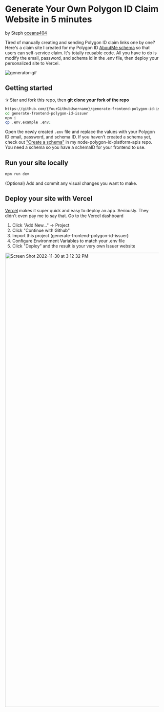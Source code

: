 # Generate Your Own Polygon ID Claim Website in 5 minutes

by Steph [oceans404](https://twitter.com/0ceans404)

Tired of manually creating and sending Polygon ID claim links one by one? Here's a claim site I created for my Polygon ID [AboutMe schema](https://github.com/oceans404/node-polygon-id-platform-apis/blob/main/yourData.js#L7-L29) so that users can self-service claim. It's totally reusable code. All you have to do is modify the email, password, and schema id in the .env file, then deploy your personalized site to Vercel.

![generator-gif](https://user-images.githubusercontent.com/91382964/204944692-b21a4727-f055-46fb-af32-0106d07c4041.gif)


## Getting started

✰ Star and fork this repo, then **git clone your fork of the repo**

```bash
https://github.com/{YourGithubUsername}/generate-frontend-polygon-id-issuer.git
cd generate-frontend-polygon-id-issuer
npm i 
cp .env.example .env;
```

Open the newly created `.env` file and replace the values with your Polygon ID email, password, and schema ID. If you haven't created a schema yet, check out ["Create a schema"](https://github.com/oceans404/node-polygon-id-platform-apis/blob/main/README.md#create-a-schema) in my node-polygon-id-platform-apis repo. You need a schema so you have a schemaID for your frontend to use.

## Run your site locally

```bash
npm run dev
````

(Optional) Add and commit any visual changes you want to make.

## Deploy your site with Vercel

[Vercel](https://vercel.com/) makes it super quick and easy to deploy an app. Seriously. They didn't even pay me to say that. Go to the Vercel dashboard

1. Click "Add New..." -> Project
2. Click "Continue with Github"
3. Import this project (generate-frontend-polygon-id-issuer)
4. Configure Environment Variables to match your .env file
5. Click "Deploy" and the result is your very own Issuer website

<img width="1486" alt="Screen Shot 2022-11-30 at 3 12 32 PM" src="https://user-images.githubusercontent.com/91382964/204930971-0b464680-7363-43c8-8932-12613553e5c6.png">


